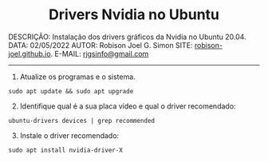 # <center>Drivers Nvidia no Ubuntu</center>


DESCRIÇÃO: Instalação dos drivers gráficos da Nvidia no Ubuntu 20.04.
DATA: 02/05/2022
AUTOR: Robison Joel G. Simon
SITE: [robison-joel.github.io](https://robison-joel.github.io).
E-MAIL: rjgsinfo@gmail.com

------------------------------------------------

 
 1. Atualize os programas e o sistema.
 
 `sudo apt update && sudo apt upgrade`

2. Identifique qual é a sua placa vídeo e qual o driver recomendado:

`ubuntu-drivers devices | grep recommended`

3. Instale o driver recomendado:

`sudo apt install nvidia-driver-X`
